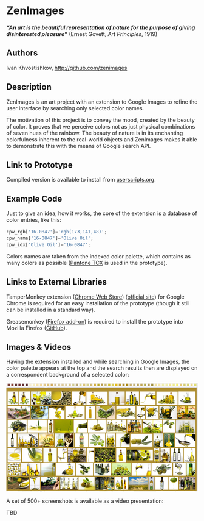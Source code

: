 # ZenImages 

***“An art is the beautiful representation of nature for the purpose of giving disinterested pleasure”*** (Ernest Govett, _Art Principles_, 1919)

## Authors
Ivan Khvostishkov, http://github.com/zenimages

## Description
ZenImages is an art project with an extension to Google Images to refine the user interface by searching only selected color names.

The motivation of this project is to convey the mood, created by the beauty of color. It proves that we perceive colors not as just physical combinations of seven hues of the rainbow. The beauty of nature is in its enchanting colorfulness inherent to the real-world objects and ZenImages makes it able to demonstrate this with the means of Google search API. 

## Link to Prototype

Compiled version is available to install from [userscripts.org](http://userscripts.org/scripts/show/405936).

## Example Code
Just to give an idea, how it works, the core of the extension is a database of color entries, like this:
```javascript
cpw_rgb['16-0847']='rgb(173,141,48)';
cpw_name['16-0847']='Olive Oil';
cpw_idx['Olive Oil']='16-0847';
```
Colors names are taken from the indexed color palette, which contains as many colors as possible ([Pantone TCX](http://pantone.com/) is used in the prototype). 

## Links to External Libraries
TamperMonkey extension ([Chrome Web Store](https://chrome.google.com/webstore/detail/tampermonkey/dhdgffkkebhmkfjojejmpbldmpobfkfo)) ([official site](http://tampermonkey.net/)) for Google Chrome is required for an easy installation of the prototype (though it still can be installed in a standard way).

Greasemonkey ([Firefox add-on](https://addons.mozilla.org/en-US/firefox/addon/greasemonkey/)) is required to install the prototype into Mozilla Firefox ([GitHub](https://github.com/greasemonkey/greasemonkey/)).

## Images & Videos
Having the extension installed and while searching in Google Images, the color palette appears at the top and the search results then are displayed on a correspondent background of a selected color:

![Olive Oil Screenshot](project_images/olive_oil_screenshot.png?raw=true)

A set of 500+ screenshots is available as a video presentation: 

TBD
